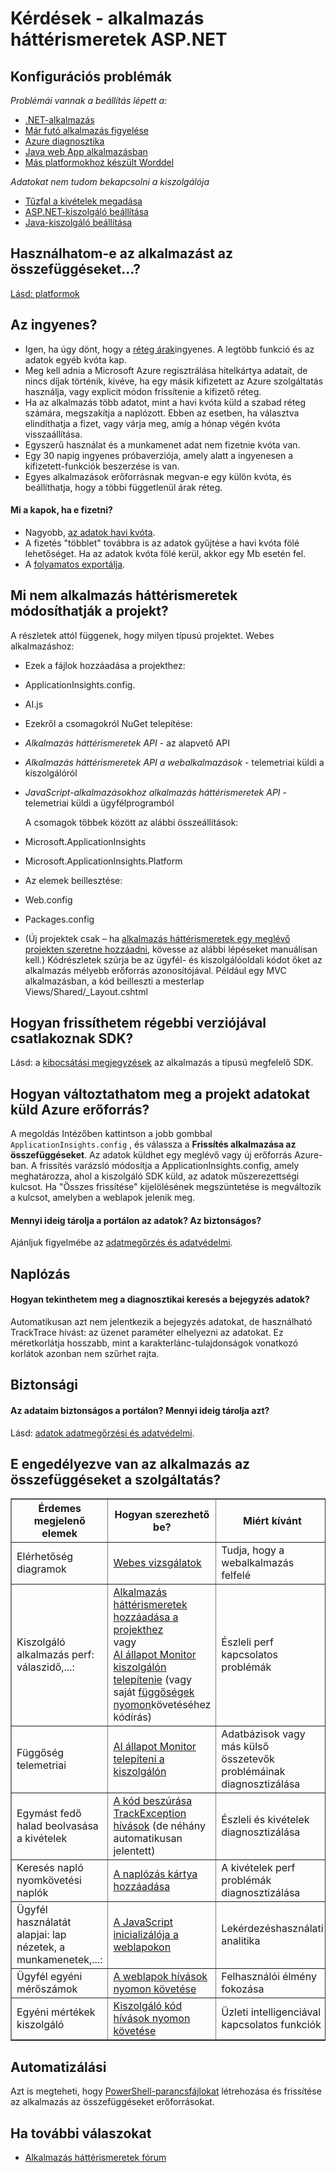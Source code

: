 <properties 
    pageTitle="Hibaelhárítás és alkalmazás háttérismeretek kapcsolatos kérdések" 
    description="Valami a Visual Studio alkalmazás háttérismeretek világos vagy nem működik? Próbálkozzon az alábbi." 
    services="application-insights" 
    documentationCenter=".net"
    authors="alancameronwills" 
    manager="douge"/>

<tags 
    ms.service="application-insights" 
    ms.workload="mobile" 
    ms.tgt_pltfrm="ibiza" 
    ms.devlang="na" 
    ms.topic="article" 
    ms.date="08/24/2016" 
    ms.author="awills"/>
 
# <a name="questions---application-insights-for-aspnet"></a>Kérdések - alkalmazás háttérismeretek ASP.NET

## <a name="configuration-problems"></a>Konfigurációs problémák

*Problémái vannak a beállítás lépett a:*

* [.NET-alkalmazás](app-insights-asp-net-troubleshoot-no-data.md)
* [Már futó alkalmazás figyelése](app-insights-monitor-performance-live-website-now.md#troubleshooting)
* [Azure diagnosztika](app-insights-azure-diagnostics.md)
* [Java web App alkalmazásban](app-insights-java-troubleshoot.md)
* [Más platformokhoz készült Worddel](app-insights-platforms.md)

*Adatokat nem tudom bekapcsolni a kiszolgálója*

* [Tűzfal a kivételek megadása](app-insights-ip-addresses.md)
* [ASP.NET-kiszolgáló beállítása](app-insights-monitor-performance-live-website-now.md)
* [Java-kiszolgáló beállítása](app-insights-java-agent.md)


## <a name="can-i-use-application-insights-with-"></a>Használhatom-e az alkalmazást az összefüggéseket...?

[Lásd: platformok][platforms]


## <a name="is-it-free"></a>Az ingyenes?

* Igen, ha úgy dönt, hogy a [réteg árak](app-insights-pricing.md)ingyenes. A legtöbb funkció és az adatok egyéb kvóta kap. 
* Meg kell adnia a Microsoft Azure regisztrálása hitelkártya adatait, de nincs díjak történik, kivéve, ha egy másik kifizetett az Azure szolgáltatás használja, vagy explicit módon frissítenie a kifizető réteg.
* Ha az alkalmazás több adatot, mint a havi kvóta küld a szabad réteg számára, megszakítja a naplózott. Ebben az esetben, ha választva elindíthatja a fizet, vagy várja meg, amíg a hónap végén kvóta visszaállítása.
* Egyszerű használat és a munkamenet adat nem fizetnie kvóta van.
* Egy 30 napig ingyenes próbaverziója, amely alatt a ingyenesen a kifizetett-funkciók beszerzése is van.
* Egyes alkalmazások erőforrásnak megvan-e egy külön kvóta, és beállíthatja, hogy a többi függetlenül árak réteg.

#### <a name="what-do-i-get-if-i-pay"></a>Mi a kapok, ha e fizetni?

* Nagyobb, [az adatok havi kvóta](https://azure.microsoft.com/pricing/details/application-insights/).
* A fizetés "többlet" továbbra is az adatok gyűjtése a havi kvóta fölé lehetőséget. Ha az adatok kvóta fölé kerül, akkor egy Mb esetén fel.
* A [folyamatos exportálja](app-insights-export-telemetry.md).


## <a name="q14"></a>Mi nem alkalmazás háttérismeretek módosíthatják a projekt?

A részletek attól függenek, hogy milyen típusú projektet. Webes alkalmazáshoz:


+ Ezek a fájlok hozzáadása a projekthez:

 + ApplicationInsights.config. 
 + AI.js


+ Ezekről a csomagokról NuGet telepítése:

 -  *Alkalmazás háttérismeretek API* - az alapvető API

 -  *Alkalmazás háttérismeretek API a webalkalmazások* - telemetriai küldi a kiszolgálóról

 -  *JavaScript-alkalmazásokhoz alkalmazás háttérismeretek API* - telemetriai küldi a ügyfélprogramból

    A csomagok többek között az alábbi összeállítások:

 - Microsoft.ApplicationInsights

 - Microsoft.ApplicationInsights.Platform

+ Az elemek beillesztése:

 - Web.config

 - Packages.config

+ (Új projektek csak – ha [alkalmazás háttérismeretek egy meglévő projekten szeretne hozzáadni][start], kövesse az alábbi lépéseket manuálisan kell.) Kódrészletek szúrja be az ügyfél- és kiszolgálóoldali kódot őket az alkalmazás mélyebb erőforrás azonosítójával. Például egy MVC alkalmazásban, a kód beilleszti a mesterlap Views/Shared/_Layout.cshtml


## <a name="how-do-i-upgrade-from-older-sdk-versions"></a>Hogyan frissíthetem régebbi verziójával csatlakoznak SDK?

Lásd: a [kibocsátási megjegyzések](app-insights-release-notes.md) az alkalmazás a típusú megfelelő SDK. 



## <a name="update"></a>Hogyan változtathatom meg a projekt adatokat küld Azure erőforrás?

A megoldás Intézőben kattintson a jobb gombbal `ApplicationInsights.config` , és válassza a **Frissítés alkalmazása az összefüggéseket**. Az adatok küldhet egy meglévő vagy új erőforrás Azure-ban. A frissítés varázsló módosítja a ApplicationInsights.config, amely meghatározza, ahol a kiszolgáló SDK küld, az adatok műszerezettségi kulcsot. Ha "Összes frissítése" kijelölésének megszüntetése is megváltozik a kulcsot, amelyben a weblapok jelenik meg.


#### <a name="data"></a>Mennyi ideig tárolja a portálon az adatok? Az biztonságos?

Ajánljuk figyelmébe az [adatmegőrzés és adatvédelmi][data].

## <a name="logging"></a>Naplózás

#### <a name="post"></a>Hogyan tekinthetem meg a diagnosztikai keresés a bejegyzés adatok?

Automatikusan azt nem jelentkezik a bejegyzés adatokat, de használható TrackTrace hívást: az üzenet paraméter elhelyezni az adatokat. Ez méretkorlátja hosszabb, mint a karakterlánc-tulajdonságok vonatkozó korlátok azonban nem szűrhet rajta. 

## <a name="security"></a>Biztonsági

#### <a name="is-my-data-secure-in-the-portal-how-long-is-it-retained"></a>Az adataim biztonságos a portálon? Mennyi ideig tárolja azt?

Lásd: [adatok adatmegőrzési és adatvédelmi][data].


## <a name="q17"></a>E engedélyezve van az alkalmazás az összefüggéseket a szolgáltatás?

<table border="1">
<tr><th>Érdemes megjelenő elemek</th><th>Hogyan szerezhető be?</th><th>Miért kívánt</th></tr>
<tr><td>Elérhetőség diagramok</td><td><a href="../app-insights-monitor-web-app-availability/">Webes vizsgálatok</a></td><td>Tudja, hogy a webalkalmazás felfelé</td></tr>
<tr><td>Kiszolgáló alkalmazás perf: válaszidő,...:
</td><td><a href="../app-insights-asp-net/">Alkalmazás háttérismeretek hozzáadása a projekthez</a><br/>vagy <br/><a href="../app-insights-monitor-performance-live-website-now/">AI állapot Monitor kiszolgálón telepítenie</a> (vagy saját <a href="../app-insights-api-custom-events-metrics/#track-dependency">függőségek nyomon</a>követéséhez kódírás)</td><td>Észleli perf kapcsolatos problémák</td></tr>
<tr><td>Függőség telemetriai</td><td><a href="../app-insights-monitor-performance-live-website-now/">AI állapot Monitor telepíteni a kiszolgálón</a></td><td>Adatbázisok vagy más külső összetevők problémáinak diagnosztizálása</td></tr>
<tr><td>Egymást fedő halad beolvasása a kivételek</td><td><a href="../app-insights-search-diagnostic-logs/#exceptions">A kód beszúrása TrackException hívások</a> (de néhány automatikusan jelentett)</td><td>Észleli és kivételek diagnosztizálása</td></tr>
<tr><td>Keresés napló nyomkövetési naplók</td><td><a href="../app-insights-search-diagnostic-logs/">A naplózás kártya hozzáadása</a></td><td>A kivételek perf problémák diagnosztizálása</td></tr>
<tr><td>Ügyfél használatát alapjai: lap nézetek, a munkamenetek,...:</td><td><a href="../app-insights-javascript/">A JavaScript inicializálója a weblapokon</a></td><td>Lekérdezéshasználati analitika</td></tr>
<tr><td>Ügyfél egyéni mérőszámok</td><td><a href="../app-insights-api-custom-events-metrics/">A weblapok hívások nyomon követése</a></td><td>Felhasználói élmény fokozása</td></tr>
<tr><td>Egyéni mértékek kiszolgáló</td><td><a href="../app-insights-api-custom-events-metrics/">Kiszolgáló kód hívások nyomon követése</a></td><td>Üzleti intelligenciával kapcsolatos funkciók</td></tr>
</table>


## <a name="automation"></a>Automatizálási

Azt is megteheti, hogy [PowerShell-parancsfájlokat](app-insights-powershell.md) létrehozása és frissítése az alkalmazás az összefüggéseket erőforrásokat.

## <a name="more-answers"></a>Ha további válaszokat

* [Alkalmazás háttérismeretek fórum](https://social.msdn.microsoft.com/Forums/vstudio/en-US/home?forum=ApplicationInsights)


<!--Link references-->

[data]: app-insights-data-retention-privacy.md
[platforms]: app-insights-platforms.md
[start]: app-insights-overview.md
[windows]: app-insights-windows-get-started.md

 